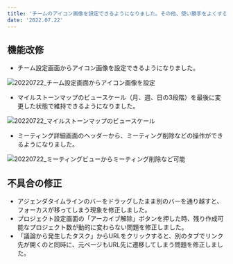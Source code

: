 ```yaml
---
title: 'チームのアイコン画像を設定できるようになりました。その他、使い勝手をよくする機能改修、バグ修正を行いました。'
date: '2022.07.22'
---
```


## 機能改修
- チーム設定画面からアイコン画像を設定できるようになりました。

![20220722_チーム設定画面からアイコン画像を設定](https://user-images.githubusercontent.com/92074639/180696327-9da44aed-0417-4a6c-b02b-17cb5a65cf55.png)

- マイルストーンマップのビュースケール（月、週、日の3段階）を最後に変更した状態で維持できるようになりました。

![20220722_マイルストーンマップのビュースケール](https://user-images.githubusercontent.com/92074639/180696340-ca09d449-b467-4974-9eeb-774ba030f413.png)

- ミーティング詳細画面のヘッダーから、ミーティング削除などの操作ができるようになりました。

![20220722_ミーティングビューからミーティング削除など可能](https://user-images.githubusercontent.com/92074639/180696349-9ed12fa9-e363-46ab-943d-b121d608b31e.png)


## 不具合の修正
- アジェンダタイムラインのバーをドラッグしたまま別のバーを通り越すと、フォーカスが移ってしまう現象を修正しました。
- プロジェクト設定画面の「アーカイブ解除」ボタンを押した時、残り作成可能なプロジェクト数が動的に変わらない問題を修正しました。
- 「議論から発生したタスク」からURLをクリックすると、別のタブでリンク先が開くのと同時に、元ページもURL先に遷移してしまう問題を修正しました。
